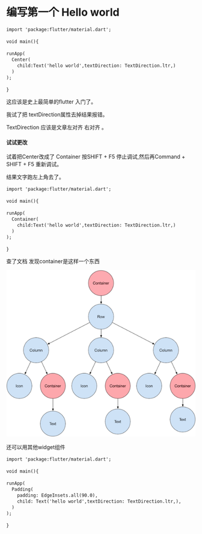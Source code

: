 # 编写第一个 Hello world

```
import 'package:flutter/material.dart';

void main(){

runApp(
  Center( 
    child:Text('hello world',textDirection: TextDirection.ltr,)
  )
);

}
```

这应该是史上最简单的flutter 入门了。

我试了把 textDirection属性去掉结果报错。

TextDirection 应该是文章左对齐 右对齐 。

#### 试试更改

试着把Center改成了 Container 按SHIFT + F5 停止调试,然后再Command + SHIFT + F5 重新调试。

结果文字跑左上角去了。

```
import 'package:flutter/material.dart';

void main(){

runApp(
  Container( 
    child:Text('hello world',textDirection: TextDirection.ltr,)
  )
);

}
```

查了文档 发现container是这样一个东西

![](/assets/container.png)

还可以用其他widget组件 

```
import 'package:flutter/material.dart';

void main(){

runApp(
  Padding(
    padding: EdgeInsets.all(90.0),
    child: Text('hello world',textDirection: TextDirection.ltr,),
  )
);

}
```



